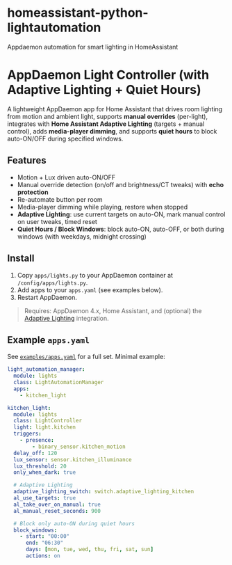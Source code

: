 # homeassistant-python-lightautomation
Appdaemon automation for smart lighting in HomeAssistant
# AppDaemon Light Controller (with Adaptive Lighting + Quiet Hours)

A lightweight AppDaemon app for Home Assistant that drives room lighting from motion and ambient light,
supports **manual overrides** (per-light), integrates with **Home Assistant Adaptive Lighting** (targets + manual control),
adds **media-player dimming**, and supports **quiet hours** to block auto-ON/OFF during specified windows.

## Features
- Motion + Lux driven auto-ON/OFF
- Manual override detection (on/off and brightness/CT tweaks) with **echo protection**
- Re-automate button per room
- Media-player dimming while playing, restore when stopped
- **Adaptive Lighting**: use current targets on auto-ON, mark manual control on user tweaks, timed reset
- **Quiet Hours / Block Windows**: block auto-ON, auto-OFF, or both during windows (with weekdays, midnight crossing)

## Install
1. Copy `apps/lights.py` to your AppDaemon container at `/config/apps/lights.py`.
2. Add apps to your `apps.yaml` (see examples below).
3. Restart AppDaemon.

> Requires: AppDaemon 4.x, Home Assistant, and (optional) the [Adaptive Lighting](https://github.com/basnijholt/adaptive-lighting) integration.

## Example `apps.yaml`
See [`examples/apps.yaml`](examples/apps.yaml) for a full set. Minimal example:

```yaml
light_automation_manager:
  module: lights
  class: LightAutomationManager
  apps:
    - kitchen_light

kitchen_light:
  module: lights
  class: LightController
  light: light.kitchen
  triggers:
    - presence:
        - binary_sensor.kitchen_motion
  delay_off: 120
  lux_sensor: sensor.kitchen_illuminance
  lux_threshold: 20
  only_when_dark: true

  # Adaptive Lighting
  adaptive_lighting_switch: switch.adaptive_lighting_kitchen
  al_use_targets: true
  al_take_over_on_manual: true
  al_manual_reset_seconds: 900

  # Block only auto-ON during quiet hours
  block_windows:
    - start: "00:00"
      end: "06:30"
      days: [mon, tue, wed, thu, fri, sat, sun]
      actions: on
